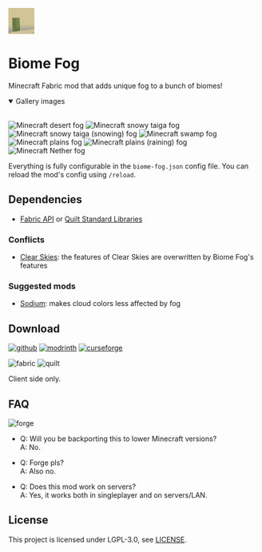 ![icon](docs/media/icon_52x52.png)

# Biome Fog

Minecraft Fabric mod that adds unique fog to a bunch of biomes!

<details open>
<summary>Gallery images</summary>
<br>

![Minecraft desert fog](https://media.discordapp.net/attachments/880162931243876404/1100821871987011694/desert.png)
![Minecraft snowy taiga fog](https://media.discordapp.net/attachments/880162931243876404/1101124808999182476/image.png)
![Minecraft snowy taiga (snowing) fog](https://media.discordapp.net/attachments/880162931243876404/1101124809431191582/image.png)
![Minecraft swamp fog](https://media.discordapp.net/attachments/1026061408271613972/1073765193089302638/minecraft_swamp_fog.png)
![Minecraft plains fog](https://media.discordapp.net/attachments/880162931243876404/1100821870971990106/overworld.png)
![Minecraft plains (raining) fog](https://media.discordapp.net/attachments/880162931243876404/1101124217535205376/image.png)
![Minecraft Nether fog](https://media.discordapp.net/attachments/880162931243876404/1100821872993644654/the_nether.png)

</details>

Everything is fully configurable in the `biome-fog.json` config file. You can reload the mod's config using `/reload`.

## Dependencies

- [Fabric API](https://modrinth.com/mod/fabric-api) or [Quilt Standard Libraries](https://modrinth.com/mod/qsl)

### Conflicts

- [Clear Skies](): the features of Clear Skies are overwritten by Biome Fog's features

### Suggested mods

- [Sodium](https://modrinth.com/mod/sodium): makes cloud colors less affected by fog

## Download

[![github](https://cdn.jsdelivr.net/npm/@intergrav/devins-badges@2/assets/cozy/available/github_vector.svg)](https://github.com/Steveplays28/biome-fog)
[![modrinth](https://cdn.jsdelivr.net/npm/@intergrav/devins-badges@2/assets/cozy/available/modrinth_vector.svg)](https://modrinth.com/mod/biome-fog)
[![curseforge](https://cdn.jsdelivr.net/npm/@intergrav/devins-badges@2/assets/cozy/available/curseforge_vector.svg)](https://www.curseforge.com/minecraft/mc-mods/biome-fog)

![fabric](https://cdn.jsdelivr.net/npm/@intergrav/devins-badges@2/assets/compact/supported/fabric_vector.svg)
![quilt](https://cdn.jsdelivr.net/npm/@intergrav/devins-badges@2/assets/compact/supported/quilt_vector.svg)

Client side only.

## FAQ

![forge](https://cdn.jsdelivr.net/npm/@intergrav/devins-badges@2/assets/cozy/unsupported/forge_vector.svg)

- Q: Will you be backporting this to lower Minecraft versions?  
  A: No.

- Q: Forge pls?  
  A: Also no.

- Q: Does this mod work on servers?  
  A: Yes, it works both in singleplayer and on servers/LAN.

## License

This project is licensed under LGPL-3.0, see [LICENSE](https://github.com/Steveplays28/biome-fog/blob/main/LICENSE).
